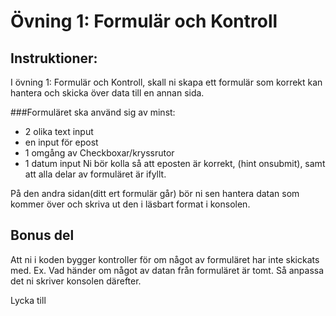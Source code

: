 # Övning 1: Formulär och Kontroll

## Instruktioner:
I övning 1: Formulär och Kontroll,  skall ni skapa ett formulär som korrekt kan hantera och skicka över data till en annan sida.

###Formuläret ska använd sig av minst:
- 2 olika text input
- en input för epost
- 1 omgång av Checkboxar/kryssrutor
- 1 datum input
Ni bör kolla så att eposten är korrekt, (hint onsubmit), samt att alla delar av formuläret är ifyllt.

På den andra sidan(ditt ert formulär går) bör ni sen hantera datan som kommer över och skriva ut den i läsbart format i konsolen.
## Bonus del
Att ni i koden bygger kontroller för om något av formuläret har inte skickats med.
Ex. Vad händer om något av datan från formuläret är tomt.
Så anpassa det ni skriver konsolen därefter. 

Lycka till
